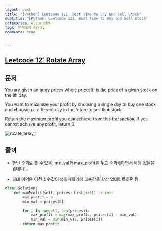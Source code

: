 ```yaml
---
layout: post
title: "[Python] Leetcode 121. Best Time to Buy and Sell Stock"
subtitle: "[Python] Leetcode 121. Best Time to Buy and Sell Stock"
categories: Algorithm
tags: 문제풀이 Array
comments: true


---
```

## [Leetcode 121 Rotate Array](https://leetcode.com/problems/best-time-to-buy-and-sell-stock/description/?envType=study-plan-v2&envId=top-interview-150)

## 문제

You are given an array prices where prices[i] is the price of a given stock on the ith day.

You want to maximize your profit by choosing a single day to buy one stock and choosing a different day in the future to sell that stock.

Return the maximum profit you can achieve from this transaction. If you cannot achieve any profit, return 0.


![rotate_array_1](https://bernard-choi.github.io/assets/img/post_img/best_time_to_buy_and_sell_stock_1.jpg)


## 풀이

- 한번 순회로 풀 수 있음. min_val과 max_profit을 두고 순회해하면서 해당 값들을 업데이트

- 최대 이익은 이전 최솟값이 쓰일때이기에 최솟값을 항상 업데이트하면 됨.

```python
class Solution:
    def maxProfit(self, prices: List[int]) -> int:
        max_profit = 0
        min_val = prices[0]

        for i in range(1, len(prices)):
            max_profit = max(max_profit, prices[i] - min_val)
            min_val = min(min_val, prices[i])
        return max_profit
```
